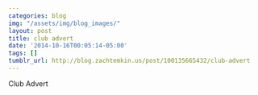 ```yaml
---
categories: blog
img: "/assets/img/blog_images/" 
layout: post
title: club advert
date: '2014-10-16T00:05:14-05:00'
tags: []
tumblr_url: http://blog.zachtemkin.us/post/100135665432/club-advert
---
```

Club Advert
